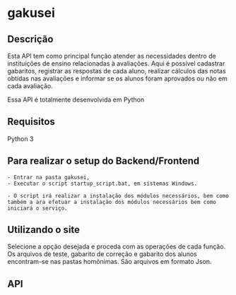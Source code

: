 # gakusei

Descrição
-----------

Esta API tem como principal função atender as necessidades dentro de instituições de ensino relacionadas à avaliações.
Aqui é possível cadastrar gabaritos, registrar as respostas de cada aluno, realizar cálculos das notas obtidas nas avaliações e informar se os alunos foram aprovados ou não em cada avaliação.

Essa API é totalmente desenvolvida em Python

Requisitos
-------------

Python 3

Para realizar o setup do Backend/Frontend
----------

	- Entrar na pasta gakusei,
	- Executar o script startup_script.bat, em sistemas Windows.

	- O script irá realizar a instalação dos módulos necessários, bem como
	também a ara efetuar a instalação dos módulos necessários bem como iniciará o serviço.

Utilizando o site
-------------
Selecione a opção desejada e proceda com as operações de cada função.
Os arquivos de teste, gabarito de correção e gabarito dos alunos encontram-se nas pastas homônimas.
São arquivos em formato Json.

API
---------


	
 